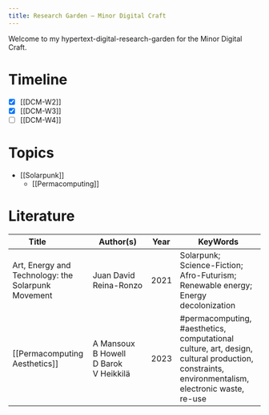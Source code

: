 ```yaml
---
title: Research Garden — Minor Digital Craft
---
```


Welcome to my hypertext-digital-research-garden for the Minor Digital Craft.

# Timeline

- [x] [[DCM-W2]]
- [x] [[DCM-W3]]
- [ ] [[DCM-W4]]

# Topics

- [[Solarpunk]]
  - [[Permacomputing]]

# Literature

| <div style="width:100px">Title</div> | <div style="width:100px">Author(s)</div>|<div style="width:40px">Year</div> | KeyWords
| --- | --- | --- | --- |
| Art, Energy and Technology: the Solarpunk Movement | Juan David Reina-Ronzo | 2021 | Solarpunk; Science-Fiction; Afro-Futurism; Renewable energy; Energy decolonization| 
| [[Permacomputing Aesthetics]] | A Mansoux<br>B Howell<br>D Barok<br> V Heikkilä | 2023 | #permacomputing, #aesthetics, computational culture, art, design, cultural production, constraints, environmentalism, electronic waste, re-use |
